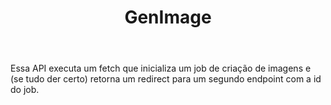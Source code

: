 ---
title: GenImage
href: api/genImage
methods: POST
status: development
body: Essa API executa um fetch que inicializa um job de criação de imagens e (se tudo der certo) retorna um redirect para um segundo endpoint com a id do job.
createdAt: 23/09/2023
updatedAt: 23/09/2023
order: 05
---
